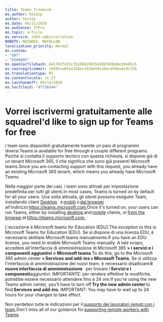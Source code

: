 ```yaml
---
title: Teams freemium
ms.author: heidip
author: heidip
ms.date: 04/21/2020
ms.audience: ITPro
ms.topic: article
ms.service: o365-administration
ROBOTS: NOINDEX, NOFOLLOW
localization_priority: Normal
ms.custom:
- "997"
- "6500005"
ms.openlocfilehash: 641702f433c7b2d96198154500393b66e20e65c6
ms.sourcegitcommit: c6692ce0fa1358ec3529e59ca0ecdfdea4cdc759
ms.translationtype: MT
ms.contentlocale: it-IT
ms.lasthandoff: 09/14/2020
ms.locfileid: "47736544"
---
```

# <a name="id-like-to-sign-up-for-teams-for-free"></a><span data-ttu-id="a6cb6-102">Vorrei iscrivermi gratuitamente alle squadre</span><span class="sxs-lookup"><span data-stu-id="a6cb6-102">I'd like to sign up for Teams for free</span></span>

<span data-ttu-id="a6cb6-103">I team sono disponibili gratuitamente tramite un paio di programmi diversi.</span><span class="sxs-lookup"><span data-stu-id="a6cb6-103">Teams is available for free through a couple different programs.</span></span> <span data-ttu-id="a6cb6-104">Poiché si contatta il supporto tecnico con questa richiesta, si dispone già di un tenant Microsoft 365, il che significa che sono già presenti Microsoft teams.</span><span class="sxs-lookup"><span data-stu-id="a6cb6-104">Since you are contacting support with this request, you already have an existing Microsoft 365 tenant, which means you already have Microsoft Teams.</span></span>

<span data-ttu-id="a6cb6-105">Nella maggior parte dei casi, i team sono attivati per impostazione predefinita per tutti gli utenti.</span><span class="sxs-lookup"><span data-stu-id="a6cb6-105">In most cases, Teams is turned on by default for all your users.</span></span> <span data-ttu-id="a6cb6-106">Una volta attivata, gli utenti possono eseguire Team, installando client [Desktop](https://docs.microsoft.com/MicrosoftTeams/get-clients#desktop-client)   e [mobili](https://docs.microsoft.com/MicrosoftTeams/get-clients#mobile-clients) o [dal browser](https://docs.microsoft.com/MicrosoftTeams/get-clients#web-client)   all'indirizzo <https://teams.microsoft.com.></span><span class="sxs-lookup"><span data-stu-id="a6cb6-106">Once it's turned on, your users can run Teams, either by installing [desktop](https://docs.microsoft.com/MicrosoftTeams/get-clients#desktop-client) and [mobile](https://docs.microsoft.com/MicrosoftTeams/get-clients#mobile-clients) clients, or [from the browser](https://docs.microsoft.com/MicrosoftTeams/get-clients#web-client) at <https://teams.microsoft.com.></span></span>

<span data-ttu-id="a6cb6-107">L'eccezione è Microsoft teams for Education (EDU).</span><span class="sxs-lookup"><span data-stu-id="a6cb6-107">The exception to this is Microsoft Teams for Education (EDU).</span></span> <span data-ttu-id="a6cb6-108">Se si dispone di una licenza EDU, è necessario abilitare Microsoft teams manualmente.</span><span class="sxs-lookup"><span data-stu-id="a6cb6-108">If you have an EDU license, you need to enable Microsoft Teams manually.</span></span> <span data-ttu-id="a6cb6-109">A tale scopo, accedere all'interfaccia di amministrazione di Microsoft 365 **> i servizi e i componenti aggiuntivi > Microsoft teams**.</span><span class="sxs-lookup"><span data-stu-id="a6cb6-109">To do this, go to the Microsoft 365 admin center **> Services and add-ins > Microsoft Teams**.</span></span> <span data-ttu-id="a6cb6-110">Se si utilizza l'interfaccia di amministrazione dei nuovi team, è necessario disattivare **il nuovo interfaccia di amministrazione**   per trovare i **Servizi e i componenti**aggiuntivi. IMPORTANTE: per rendere effettive le modifiche, potrebbe essere necessario attendere fino a 24 ore.</span><span class="sxs-lookup"><span data-stu-id="a6cb6-110">If you're using the new Teams admin center, you'll have to turn off **Try the new admin center** to find **Services and add-ins**. IMPORTANT: You may have to wait up to 24 hours for your changes to take effect.</span></span>

<span data-ttu-id="a6cb6-111">Non perdetevi tutte le indicazioni per il [supporto dei lavoratori remoti con i team](https://docs.microsoft.com/MicrosoftTeams/support-remote-work-with-teams).</span><span class="sxs-lookup"><span data-stu-id="a6cb6-111">Don't miss all of our guidance for [supporting remote workers with Teams](https://docs.microsoft.com/MicrosoftTeams/support-remote-work-with-teams).</span></span>
